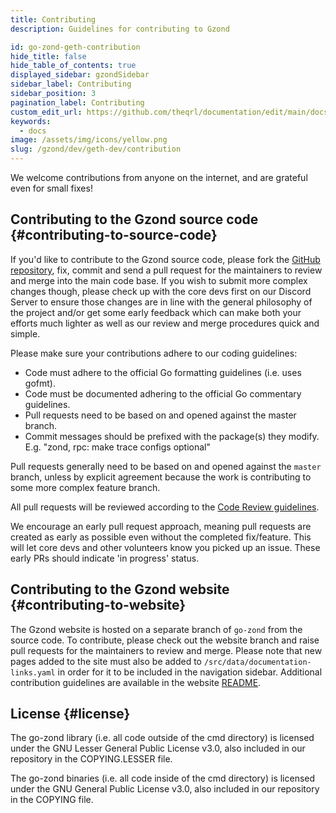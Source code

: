 ```yaml
---
title: Contributing
description: Guidelines for contributing to Gzond

id: go-zond-geth-contribution
hide_title: false
hide_table_of_contents: true
displayed_sidebar: gzondSidebar
sidebar_label: Contributing
sidebar_position: 3
pagination_label: Contributing
custom_edit_url: https://github.com/theqrl/documentation/edit/main/docs/getting-started.md
keywords:
  - docs
image: /assets/img/icons/yellow.png
slug: /gzond/dev/geth-dev/contribution
---
```


We welcome contributions from anyone on the internet, and are grateful even for small fixes!

## Contributing to the Gzond source code \{#contributing-to-source-code}

If you'd like to contribute to the Gzond source code, please fork the [GitHub repository](https://github.com/zond/go-zond), fix, commit and send a pull request for the maintainers to review and merge into the main code base. If you wish to submit more complex changes though, please check up with the core devs first on our Discord Server to ensure those changes are in line with the general philosophy of the project and/or get some early feedback which can make both your efforts much lighter as well as our review and merge procedures quick and simple.

Please make sure your contributions adhere to our coding guidelines:

- Code must adhere to the official Go formatting guidelines (i.e. uses gofmt).
- Code must be documented adhering to the official Go commentary guidelines.
- Pull requests need to be based on and opened against the master branch.
- Commit messages should be prefixed with the package(s) they modify.
  E.g. "zond, rpc: make trace configs optional"

Pull requests generally need to be based on and opened against the `master` branch, unless by explicit agreement because the work is contributing to some more complex feature branch.

All pull requests will be reviewed according to the [Code Review guidelines](/docs/developers/gzond-developer/code-review-guidelines).

We encourage an early pull request approach, meaning pull requests are created as early as possible even without the completed fix/feature. This will let core devs and other volunteers know you picked up an issue. These early PRs should indicate 'in progress' status.

## Contributing to the Gzond website \{#contributing-to-website}

The Gzond website is hosted on a separate branch of `go-zond` from the source code. To contribute, please check out the website branch and raise pull requests for the maintainers to review and merge. Please note that new pages added to the site must also be added to `/src/data/documentation-links.yaml` in order for it to be included in the navigation sidebar. Additional contribution guidelines are available in the website [README](https://github.com/zond/go-zond/tree/website#readme).

## License \{#license}

The go-zond library (i.e. all code outside of the cmd directory) is licensed under the GNU Lesser General Public License v3.0, also included in our repository in the COPYING.LESSER file.

The go-zond binaries (i.e. all code inside of the cmd directory) is licensed under the GNU General Public License v3.0, also included in our repository in the COPYING file.
